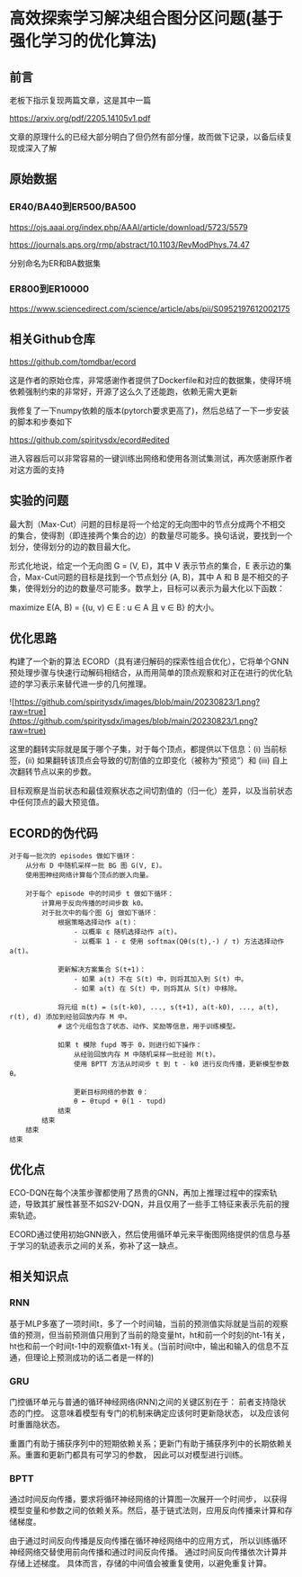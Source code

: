 # 高效探索学习解决组合图分区问题(基于强化学习的优化算法)


## 前言

老板下指示复现两篇文章，这是其中一篇

<https://arxiv.org/pdf/2205.14105v1.pdf>

文章的原理什么的已经大部分明白了但仍然有部分懂，故而做下记录，以备后续复现或深入了解

## 原始数据

### ER40/BA40到ER500/BA500

<https://ojs.aaai.org/index.php/AAAI/article/download/5723/5579>

<https://journals.aps.org/rmp/abstract/10.1103/RevModPhys.74.47>

分别命名为ER和BA数据集

### ER800到ER10000

<https://www.sciencedirect.com/science/article/abs/pii/S0952197612002175>

## 相关Github仓库

<https://github.com/tomdbar/ecord>

这是作者的原始仓库，非常感谢作者提供了Dockerfile和对应的数据集，使得环境依赖强制约束的非常好，开源了这么久了还能跑，依赖无需大更新

我修复了一下numpy依赖的版本(pytorch要求更高了)，然后总结了一下一步安装的脚本和步奏如下

<https://github.com/spiritysdx/ecord#edited>

进入容器后可以非常容易的一键训练出网络和使用各测试集测试，再次感谢原作者对这方面的支持

## 实验的问题

最大割（Max-Cut）问题的目标是将一个给定的无向图中的节点分成两个不相交的集合，使得割（即连接两个集合的边）的数量尽可能多。换句话说，要找到一个划分，使得划分的边的数目最大化。

形式化地说，给定一个无向图 G = (V, E)，其中 V 表示节点的集合，E 表示边的集合，Max-Cut问题的目标是找到一个节点划分 (A, B)，其中 A 和 B 是不相交的子集，使得划分的边的数量尽可能多。数学上，目标可以表示为最大化以下函数：

maximize  E(A, B) = {(u, v) ∈ E : u ∈ A 且 v ∈ B} 的大小。

## 优化思路

构建了一个新的算法 ECORD（具有递归解码的探索性组合优化），它将单个GNN预处理步骤与快速行动解码相结合，从而用简单的顶点观察和对正在进行的优化轨迹的学习表示来替代进一步的几何推理。

![https://github.com/spiritysdx/images/blob/main/20230823/1.png?raw=true](https://github.com/spiritysdx/images/blob/main/20230823/1.png?raw=true)

这里的翻转实际就是属于哪个子集，对于每个顶点，都提供以下信息：(i) 当前标签，(ii) 如果翻转该顶点会导致的切割值的立即变化（被称为“预览”）和 (iii) 自上次翻转节点以来的步数。

目标观察是当前状态和最佳观察状态之间切割值的（归一化）差异，以及当前状态中任何顶点的最大预览值。

## ECORD的伪代码

```
对于每一批次的 episodes 做如下循环：
    从分布 D 中随机采样一批 BG 图 G(V, E)。
    使用图神经网络计算每个顶点的嵌入向量。

    对于每个 episode 中的时间步 t 做如下循环：
        计算用于反向传播的时间步数 k0。
        对于批次中的每个图 Gj 做如下循环：
            根据策略选择动作 a(t)：
                - 以概率 ε 随机选择动作 a(t)。
                - 以概率 1 - ε 使用 softmax(Qθ(s(t),·) / τ) 方法选择动作 a(t)。
            
            更新解决方案集合 S(t+1)：
                - 如果 a(t) 不在 S(t) 中，则将其加入到 S(t) 中。
                - 如果 a(t) 在 S(t) 中，则将其从 S(t) 中移除。

            将元组 m(t) = (s(t-k0), ..., s(t+1), a(t-k0), ..., a(t), r(t), d) 添加到经验回放内存 M 中。
            # 这个元组包含了状态、动作、奖励等信息，用于训练模型。

            如果 t 模除 fupd 等于 0，则进行如下操作：
                从经验回放内存 M 中随机采样一批经验 M(t)。
                使用 BPTT 方法从时间步 t 到 t - k0 进行反向传播，更新模型参数 θ。

                更新目标网络的参数 θ：
                θ ← θτupd + θ(1 - τupd)
            结束
        结束
    结束
结束
```

## 优化点

ECO-DQN在每个决策步骤都使用了昂贵的GNN，再加上推理过程中的探索轨迹，导致其扩展性甚至不如S2V-DQN，并且仅用了一些手工特征来表示先前的搜索轨迹。

ECORD通过使用初始GNN嵌入，然后使用循环单元来平衡图网络提供的信息与基于学习的轨迹表示之间的关系，弥补了这一缺点。

## 相关知识点

### RNN

基于MLP多塞了一项时间t，多了一个时间轴，当前的预测值实际就是当前的观察值的预测，但当前预测值只用到了当前的隐变量ht，ht和前一个时刻的ht-1有关，ht也和前一个时间t-1中的观察值xt-1有关。(当前时间t中，输出和输入的信息不互通，但理论上预测成功的话二者是一样的)

### GRU

门控循环单元与普通的循环神经网络(RNN)之间的关键区别在于： 前者支持隐状态的门控。 这意味着模型有专门的机制来确定应该何时更新隐状态， 以及应该何时重置隐状态。

重置门有助于捕获序列中的短期依赖关系；更新门有助于捕获序列中的长期依赖关系。重置和更新门都具有可学习的参数， 因此可以对模型进行训练。

### BPTT

通过时间反向传播，要求将循环神经网络的计算图一次展开一个时间步， 以获得模型变量和参数之间的依赖关系。然后，基于链式法则，应用反向传播来计算和存储梯度。

由于通过时间反向传播是反向传播在循环神经网络中的应用方式， 所以训练循环神经网络交替使用前向传播和通过时间反向传播。 通过时间反向传播依次计算并存储上述梯度。 具体而言，存储的中间值会被重复使用，以避免重复计算。
